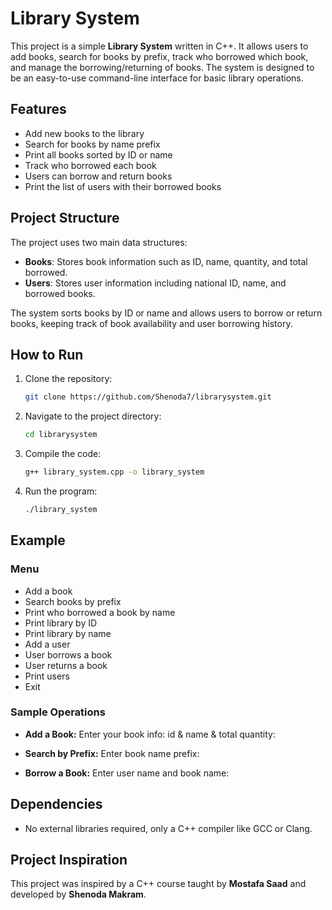 # Library System

This project is a simple **Library System** written in C++. It allows users to add books, search for books by prefix, track who borrowed which book, and manage the borrowing/returning of books. The system is designed to be an easy-to-use command-line interface for basic library operations.

## Features

- Add new books to the library
- Search for books by name prefix
- Print all books sorted by ID or name
- Track who borrowed each book
- Users can borrow and return books
- Print the list of users with their borrowed books

## Project Structure

The project uses two main data structures:
- **Books**: Stores book information such as ID, name, quantity, and total borrowed.
- **Users**: Stores user information including national ID, name, and borrowed books.

The system sorts books by ID or name and allows users to borrow or return books, keeping track of book availability and user borrowing history.

## How to Run

1. Clone the repository:
    ```bash
    git clone https://github.com/Shenoda7/librarysystem.git
    ```
2. Navigate to the project directory:
    ```bash
    cd librarysystem
    ```
3. Compile the code:
    ```bash
    g++ library_system.cpp -o library_system
    ```
4. Run the program:
    ```bash
    ./library_system
    ```

## Example

### Menu

- Add a book
- Search books by prefix
- Print who borrowed a book by name
- Print library by ID
- Print library by name
- Add a user
- User borrows a book
- User returns a book
- Print users
- Exit


### Sample Operations

- **Add a Book:**
Enter your book info: id & name & total quantity:

- **Search by Prefix:**
Enter book name prefix:

- **Borrow a Book:**
Enter user name and book name:


## Dependencies

- No external libraries required, only a C++ compiler like GCC or Clang.

## Project Inspiration

This project was inspired by a C++ course taught by **Mostafa Saad** and developed by **Shenoda Makram**.

